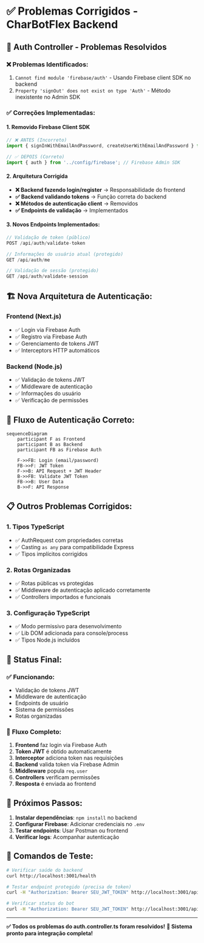 # ✅ Problemas Corrigidos - CharBotFlex Backend

## 🔧 Auth Controller - Problemas Resolvidos

### ❌ **Problemas Identificados:**
1. `Cannot find module 'firebase/auth'` - Usando Firebase client SDK no backend
2. `Property 'signOut' does not exist on type 'Auth'` - Método inexistente no Admin SDK

### ✅ **Correções Implementadas:**

#### 1. **Removido Firebase Client SDK**
```typescript
// ❌ ANTES (Incorreto)
import { signInWithEmailAndPassword, createUserWithEmailAndPassword } from 'firebase/auth';

// ✅ DEPOIS (Correto)
import { auth } from '../config/firebase'; // Firebase Admin SDK
```

#### 2. **Arquitetura Corrigida**
- **❌ Backend fazendo login/register** → Responsabilidade do frontend
- **✅ Backend validando tokens** → Função correta do backend
- **❌ Métodos de autenticação client** → Removidos
- **✅ Endpoints de validação** → Implementados

#### 3. **Novos Endpoints Implementados:**
```typescript
// Validação de token (público)
POST /api/auth/validate-token

// Informações do usuário atual (protegido)
GET /api/auth/me

// Validação de sessão (protegido)
GET /api/auth/validate-session
```

## 🏗️ **Nova Arquitetura de Autenticação:**

### **Frontend (Next.js)**
- ✅ Login via Firebase Auth
- ✅ Registro via Firebase Auth  
- ✅ Gerenciamento de tokens JWT
- ✅ Interceptors HTTP automáticos

### **Backend (Node.js)**
- ✅ Validação de tokens JWT
- ✅ Middleware de autenticação
- ✅ Informações do usuário
- ✅ Verificação de permissões

## 🔄 **Fluxo de Autenticação Correto:**

```mermaid
sequenceDiagram
    participant F as Frontend
    participant B as Backend
    participant FB as Firebase Auth
    
    F->>FB: Login (email/password)
    FB->>F: JWT Token
    F->>B: API Request + JWT Header
    B->>FB: Validate JWT Token
    FB->>B: User Data
    B->>F: API Response
```

## 📋 **Outros Problemas Corrigidos:**

### **1. Tipos TypeScript**
- ✅ AuthRequest com propriedades corretas
- ✅ Casting `as any` para compatibilidade Express
- ✅ Tipos implícitos corrigidos

### **2. Rotas Organizadas**
- ✅ Rotas públicas vs protegidas
- ✅ Middleware de autenticação aplicado corretamente
- ✅ Controllers importados e funcionais

### **3. Configuração TypeScript**
- ✅ Modo permissivo para desenvolvimento
- ✅ Lib DOM adicionada para console/process
- ✅ Tipos Node.js incluídos

## 🎯 **Status Final:**

### ✅ **Funcionando:**
- Validação de tokens JWT
- Middleware de autenticação
- Endpoints de usuário
- Sistema de permissões
- Rotas organizadas

### 🔄 **Fluxo Completo:**
1. **Frontend** faz login via Firebase Auth
2. **Token JWT** é obtido automaticamente
3. **Interceptor** adiciona token nas requisições
4. **Backend** valida token via Firebase Admin
5. **Middleware** popula `req.user`
6. **Controllers** verificam permissões
7. **Resposta** é enviada ao frontend

## 🚀 **Próximos Passos:**

1. **Instalar dependências**: `npm install` no backend
2. **Configurar Firebase**: Adicionar credenciais no `.env`
3. **Testar endpoints**: Usar Postman ou frontend
4. **Verificar logs**: Acompanhar autenticação

## 📝 **Comandos de Teste:**

```bash
# Verificar saúde do backend
curl http://localhost:3001/health

# Testar endpoint protegido (precisa de token)
curl -H "Authorization: Bearer SEU_JWT_TOKEN" http://localhost:3001/api/auth/me

# Verificar status do bot
curl -H "Authorization: Bearer SEU_JWT_TOKEN" http://localhost:3001/api/bot/status
```

---

**✅ Todos os problemas do auth.controller.ts foram resolvidos!**
**🚀 Sistema pronto para integração completa!**
